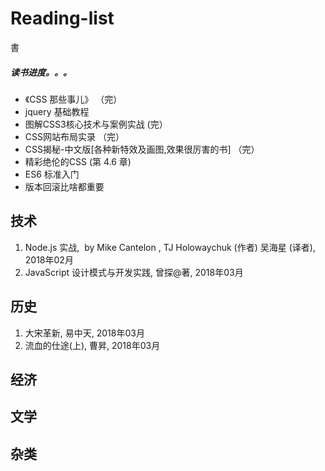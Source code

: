 # Reading-list
書
##### 读书进度。。。
* 《CSS 那些事儿》 （完）
* jquery 基础教程
* 图解CSS3核心技术与案例实战 (完）
* CSS网站布局实录 （完）
* CSS揭秘-中文版[各种新特效及画图,效果很厉害的书] （完）
* 精彩绝伦的CSS (第 4.6 章)
* ES6 标准入门
* 版本回滚比啥都重要


## 技术
1. Node.js 实战,  by Mike Cantelon , TJ Holowaychuk (作者) 吴海星 (译者), 2018年02月
1. JavaScript 设计模式与开发实践, 曾探@著, 2018年03月
## 历史
1. 大宋革新, 易中天, 2018年03月
1. 流血的仕途(上), 曹昇, 2018年03月  
## 经济

## 文学

## 杂类

